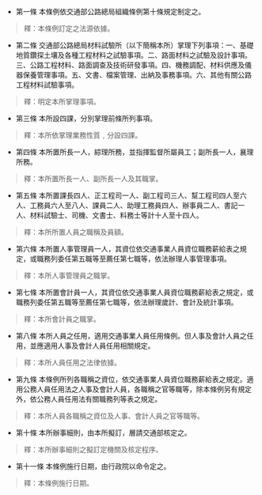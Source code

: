 * 第一條 本條例依交通部公路總局組織條例第十條規定制定之。

> 釋：本條例訂定之法源依據。

* 第二條 交通部公路總局材料試驗所（以下簡稱本所）掌理下列事項：一、基礎地質鑽探土壤及各種工程材料之試驗事項。二、路面材料之試驗及設計事項。三、公路工程材料、路面調查及技術研發事項。四、機務調配、材料供應及儀器保養管理事項。五、文書、檔案管理、出納及事務事項。六、其他有關公路工程材料試驗事項。

> 釋：明定本所掌理事項。

* 第三條 本所設四課，分別掌理前條所列事項。

> 釋：本所依掌理業務性質﹐分設四課。

* 第四條 本所置所長一人，綜理所務，並指揮監督所屬員工；副所長一人，襄理所務。

> 釋：本所置所長一人、副所長一人及其職掌。

* 第五條 本所置課長四人、正工程司一人、副工程司三人、幫工程司四人至六人、工務員六人至八人、課員二人、助理工務員四人、辦事員二人、書記一人、材料試驗士、司機、文書士、料務士等計十人至十四人。

> 釋：本所所置人員之職稱及員額。

* 第六條 本所置人事管理員一人，其資位依交通事業人員資位職務薪給表之規定，或職務列委任第五職等至薦任第七職等，依法辦理人事管理事項。

> 釋：本所人事管理員之職掌。

* 第七條 本所置會計員一人，其資位依交通事業人員資位職務薪給表之規定，或職務列委任第五職等至薦任第七職等，依法辦理歲計、會計及統計事項。

> 釋：本所會計員之職掌。

* 第八條 本所人員之任用，適用交通事業人員任用條例。但人事及會計人員之任用，並應適用人事及會計人員任用相關規定。

> 釋：本所人員任用之法律依據。

* 第九條 本條例所列各職稱之資位，依交通事業人員資位職務薪給表之規定。適用公務人員任用法之人事及會計人員，各職稱之官等職等，除本條例另有規定外，依公務人員任用法有關職務列等表之規定。

> 釋：本所人員各職稱之資位及人事、會計人員之官等職等。

* 第十條 本所辦事細則，由本所擬訂，層請交通部核定之。

> 釋：本所辦事細則之擬訂定機關及核定程序。

* 第十一條 本條例施行日期，由行政院以命令定之。

> 釋：本條例施行日期。

